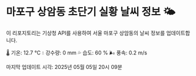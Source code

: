 
# 마포구 상암동 초단기 실황 날씨 정보 🌤️

이 리포지토리는 기상청 API를 사용하여 서울 마포구 상암동의 날씨 정보를 업데이트합니다. 

🌡️ 기온: 12.7 ℃
💧 강수량: 0 mm
💦 습도: 60 %
🌬️ 풍속: 0.2 m/s

마지막 업데이트 시각: 2025년 05월 05일 20시 09분    

